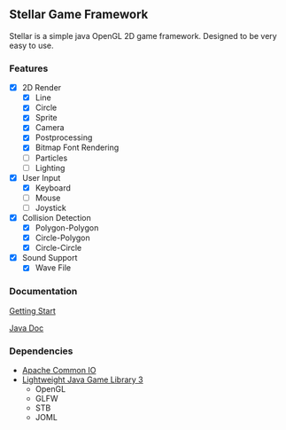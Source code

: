 ## Stellar Game Framework

Stellar is a simple java OpenGL 2D game framework.
Designed to be very easy to use.

### Features

- [x] 2D Render
    - [x] Line
    - [x] Circle
    - [x] Sprite
    - [x] Camera
    - [x] Postprocessing
    - [x] Bitmap Font Rendering
    - [ ] Particles
    - [ ] Lighting
- [x] User Input
    - [x] Keyboard
    - [ ] Mouse
    - [ ] Joystick
- [x] Collision Detection
    - [x] Polygon-Polygon
    - [x] Circle-Polygon
    - [x] Circle-Circle
- [x] Sound Support
    - [x] Wave File

### Documentation
[Getting Start](https://git.chifumi.net/delta047/stellar/wiki/Getting-Start)

[Java Doc](https://projects.chifumi.net/stellar/docs/)

### Dependencies
- [Apache Common IO](http://commons.apache.org/proper/commons-io/)
- [Lightweight Java Game Library 3](https://www.lwjgl.org/customize)
    - OpenGL
    - GLFW
    - STB
    - JOML

